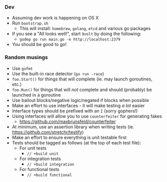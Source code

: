 ### Dev
- Assuming dev work is happening on OS X
- Run `bootstrap.sh`
    + This will install: `homebrew`, `golang`, `etcd` and various go packages
- If you see a "All looks well!", start `9volt` by doing the following:
    + `godep go run main.go -e http://localhost:2379`
- You should be good to go!

### Random musings
- Use `gofmt`
- Use the built-in race detector (`go run -race`)
- `foo.Start()` for things that will complete (ie. may launch goroutines, etc.)
- `foo.Run()` for things that will *not* complete and should (probably) be launched in a goroutine
- Use bailout blocks/negative logic/negated if blocks when possible
- Make an effort to use interfaces - it will make testing *a lot* easier
- Interface types should be prefixed with an `I` (sorry gophers!)
- Using interfaces will allow you to use `counterfeiter` for generating fakes
    + https://github.com/maxbrunsfeld/counterfeiter
- At minimum, use an assertion library when writing tests (ie. https://github.com/stretchr/testify)
- Make an effort to ensure everything is unit testable first
- Tests should be tagged as follows (at the top of each test file):
    + For unit tests
        * `// +build unit`
    + For integration tests
        * `// +build integration`
    + For functional tests
        * `// +build functional`